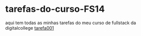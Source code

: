 # tarefas-do-curso-FS14
aqui tem todas as minhas tarefas do meu curso de fullstack da digitalcollege
<a href="https://daviiisousa.github.io/tarefa001-fs14/">tarefa001</a>
